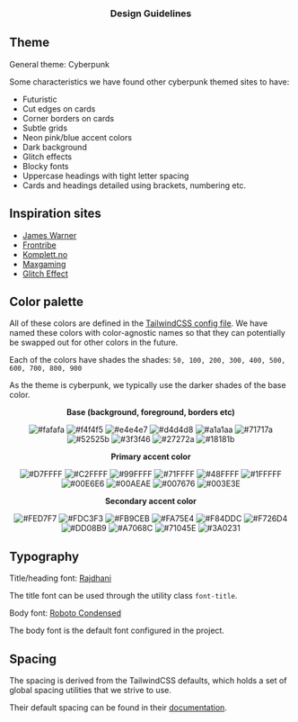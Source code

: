 <h3 align="center">Design Guidelines</h3>

## Theme

General theme: Cyberpunk

Some characteristics we have found other cyberpunk themed sites to have: 

- Futuristic
- Cut edges on cards
- Corner borders on cards
- Subtle grids
- Neon pink/blue accent colors
- Dark background
- Glitch effects
- Blocky fonts
- Uppercase headings with tight letter spacing
- Cards and headings detailed using brackets, numbering etc.


## Inspiration sites

- [James Warner](https://jmswrnr.com/)
- [Frontribe](https://www.behance.net/gallery/157115257/Frontribe?tracking_source=search_projects%7Ccyberpunk+website+designhttps://www.behance.net/gallery/157115257/Frontribe?tracking_source=search_projects%7Ccyberpunk+website+design)
- [Komplett.no](https://komplett.no/)
- [Maxgaming](https://maxgaming.no/)
- [Glitch Effect](https://codepen.io/mattgrosswork/pen/VwprebG)


## Color palette

All of these colors are defined in the [TailwindCSS config file](../apps/storefront/tailwind.config.cjs). 
We have named these colors with color-agnostic names so that they can potentially be swapped out for other colors in the future. 

Each of the colors have shades the shades: `50, 100, 200, 300, 400, 500, 600, 700, 800, 900`

As the theme is cyberpunk, we typically use the darker shades of the base color.

<p align="center"><strong>Base (background, foreground, borders etc)</strong></p>

<div align="center">

![#fafafa](https://placehold.co/64x64/fafafa/fafafa.png)
![#f4f4f5](https://placehold.co/64x64/f4f4f5/f4f4f5.png)
![#e4e4e7](https://placehold.co/64x64/e4e4e7/e4e4e7.png)
![#d4d4d8](https://placehold.co/64x64/d4d4d8/d4d4d8.png)
![#a1a1aa](https://placehold.co/64x64/a1a1aa/a1a1aa.png)
![#71717a](https://placehold.co/64x64/71717a/71717a.png)
![#52525b](https://placehold.co/64x64/52525b/52525b.png)
![#3f3f46](https://placehold.co/64x64/3f3f46/3f3f46.png)
![#27272a](https://placehold.co/64x64/27272a/27272a.png)
![#18181b](https://placehold.co/64x64/18181b/18181b.png)

</div>

<p align="center"><strong>Primary accent color</strong></p>

<div align="center">

![#D7FFFF](https://placehold.co/64x64/D7FFFF/D7FFFF.png)
![#C2FFFF](https://placehold.co/64x64/C2FFFF/C2FFFF.png)
![#99FFFF](https://placehold.co/64x64/99FFFF/99FFFF.png)
![#71FFFF](https://placehold.co/64x64/71FFFF/71FFFF.png)
![#48FFFF](https://placehold.co/64x64/48FFFF/48FFFF.png)
![#1FFFFF](https://placehold.co/64x64/1FFFFF/1FFFFF.png)
![#00E6E6](https://placehold.co/64x64/00E6E6/00E6E6.png)
![#00AEAE](https://placehold.co/64x64/00AEAE/00AEAE.png)
![#007676](https://placehold.co/64x64/007676/007676.png)
![#003E3E](https://placehold.co/64x64/003E3E/003E3E.png)

</div>

<p align="center"><strong>Secondary accent color</strong></p>

<div align="center">

![#FED7F7](https://placehold.co/64x64/FED7F7/FED7F7.png)
![#FDC3F3](https://placehold.co/64x64/FDC3F3/FDC3F3.png)
![#FB9CEB](https://placehold.co/64x64/FB9CEB/FB9CEB.png)
![#FA75E4](https://placehold.co/64x64/FA75E4/FA75E4.png)
![#F84DDC](https://placehold.co/64x64/F84DDC/F84DDC.png)
![#F726D4](https://placehold.co/64x64/F726D4/F726D4.png)
![#DD08B9](https://placehold.co/64x64/DD08B9/DD08B9.png)
![#A7068C](https://placehold.co/64x64/A7068C/A7068C.png)
![#71045E](https://placehold.co/64x64/71045E/71045E.png)
![#3A0231](https://placehold.co/64x64/3A0231/3A0231.png)

</div>


## Typography

Title/heading font: [Rajdhani](https://fonts.google.com/specimen/Rajdhani)

The title font can be used through the utility class `font-title`.


Body font: [Roboto Condensed](https://fonts.google.com/specimen/Roboto+Condensed)

The body font is the default font configured in the project.


## Spacing

The spacing is derived from the TailwindCSS defaults, which holds a set of global spacing utilities that we strive to use. 

Their default spacing can be found in their [documentation](https://tailwindcss.com/docs/customizing-spacing#default-spacing-scale).
